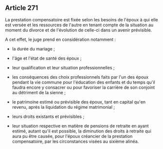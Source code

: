 Article 271
----
La prestation compensatoire est fixée selon les besoins de l'époux à qui elle
est versée et les ressources de l'autre en tenant compte de la situation au
moment du divorce et de l'évolution de celle-ci dans un avenir prévisible.

A cet effet, le juge prend en considération notamment :

- la durée du mariage ;

- l'âge et l'état de santé des époux ;

- leur qualification et leur situation professionnelles ;

- les conséquences des choix professionnels faits par l'un des époux pendant la
vie commune pour l'éducation des enfants et du temps qu'il faudra encore y
consacrer ou pour favoriser la carrière de son conjoint au détriment de la
sienne ;

- le patrimoine estimé ou prévisible des époux, tant en capital qu'en revenu,
après la liquidation du régime matrimonial ;

- leurs droits existants et prévisibles ;

- leur situation respective en matière de pensions de retraite en ayant estimé,
autant qu'il est possible, la diminution des droits à retraite qui aura pu être
causée, pour l'époux créancier de la prestation compensatoire, par les
circonstances visées au sixième alinéa.
